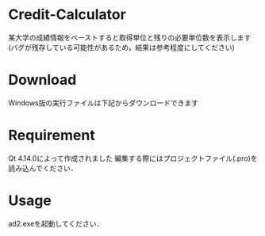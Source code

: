 # Credit-Calculator

某大学の成績情報をペーストすると取得単位と残りの必要単位数を表示します
(バグが残存している可能性があるため，結果は参考程度にしてください)

# Download
Windows版の実行ファイルは下記からダウンロードできます


# Requirement

Qt 4.14.0によって作成されました
編集する際にはプロジェクトファイル(.pro)を読み込んでください．


# Usage

ad2.exeを起動してください．
